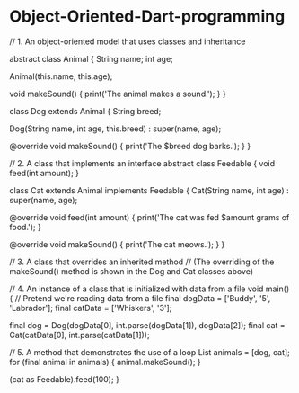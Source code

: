 # Object-Oriented-Dart-programming
// 1. An object-oriented model that uses classes and inheritance

abstract class Animal {
  String name;
  int age;

  Animal(this.name, this.age);

  void makeSound() {
    print('The animal makes a sound.');
  }
}

class Dog extends Animal {
  String breed;

  Dog(String name, int age, this.breed) : super(name, age);

  @override
  void makeSound() {
    print('The $breed dog barks.');
  }
}

// 2. A class that implements an interface
abstract class Feedable {
  void feed(int amount);
}

class Cat extends Animal implements Feedable {
  Cat(String name, int age) : super(name, age);

  @override
  void feed(int amount) {
    print('The cat was fed $amount grams of food.');
  }

  @override
  void makeSound() {
    print('The cat meows.');
  }
}

// 3. A class that overrides an inherited method
// (The overriding of the makeSound() method is shown in the Dog and Cat classes above)

// 4. An instance of a class that is initialized with data from a file
void main() {
  // Pretend we're reading data from a file
  final dogData = ['Buddy', '5', 'Labrador'];
  final catData = ['Whiskers', '3'];

  final dog = Dog(dogData[0], int.parse(dogData[1]), dogData[2]);
  final cat = Cat(catData[0], int.parse(catData[1]));

  // 5. A method that demonstrates the use of a loop
  List<Animal> animals = [dog, cat];
  for (final animal in animals) {
    animal.makeSound();
  }

  (cat as Feedable).feed(100);
}
